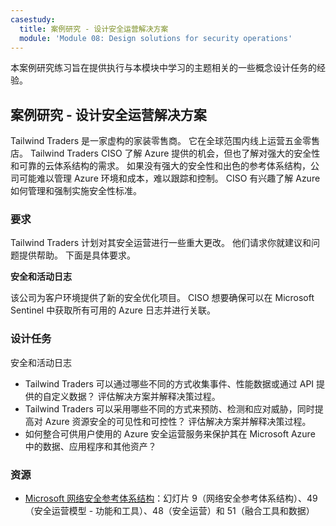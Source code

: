 ```yaml
---
casestudy:
  title: 案例研究 - 设计安全运营解决方案
  module: 'Module 08: Design solutions for security operations'
---
```


本案例研究练习旨在提供执行与本模块中学习的主题相关的一些概念设计任务的经验。

## 案例研究 - 设计安全运营解决方案

Tailwind Traders 是一家虚构的家装零售商。 它在全球范围内线上运营五金零售店。 Tailwind Traders CISO 了解 Azure 提供的机会，但也了解对强大的安全性和可靠的云体系结构的需求。 如果没有强大的安全性和出色的参考体系结构，公司可能难以管理 Azure 环境和成本，难以跟踪和控制。 CISO 有兴趣了解 Azure 如何管理和强制实施安全性标准。

### 要求

Tailwind Traders 计划对其安全运营进行一些重大更改。 他们请求你就建议和问题提供帮助。 下面是具体要求。

**安全和活动日志** 

该公司为客户环境提供了新的安全优化项目。 CISO 想要确保可以在 Microsoft Sentinel 中获取所有可用的 Azure 日志并进行关联。

### 设计任务

安全和活动日志

* Tailwind Traders 可以通过哪些不同的方式收集事件、性能数据或通过 API 提供的自定义数据？ 评估解决方案并解释决策过程。
* Tailwind Traders 可以采用哪些不同的方式来预防、检测和应对威胁，同时提高对 Azure 资源安全的可见性和可控性？ 评估解决方案并解释决策过程。
* 如何整合可供用户使用的 Azure 安全运营服务来保护其在 Microsoft Azure 中的数据、应用程序和其他资产？

### 资源

* [Microsoft 网络安全参考体系结构](https://github.com/MicrosoftDocs/security/blob/main/Downloads/microsoft-cybersecurity-reference-architectures.pptx?raw=true)：幻灯片 9（网络安全参考体系结构）、49（安全运营模型 - 功能和工具）、48（安全运营）和 51（融合工具和数据）
